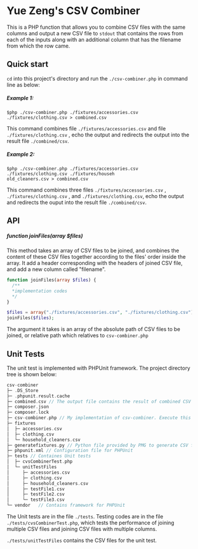 # Yue Zeng's CSV Combiner

This is a PHP function that allows you to combine CSV files with the same columns and output a new CSV file to `stdout` that contains the rows from each of the inputs along with an additional column that has the filename from which the row came. 

## Quick start

`cd` into this project's directory and run the `./csv-combiner.php` in command line as below:

##### Example 1:

```
$php ./csv-combiner.php ./fixtures/accessories.csv ./fixtures/clothing.csv > combined.csv
```

This command combines file  `./fixtures/accessories.csv`  and file `./fixtures/clothing.csv` , echo the output and redirects the output into the result file `./combined/csv`.

##### Example 2:

```
$php ./csv-combiner.php ./fixtures/accessories.csv ./fixtures/clothing.csv ./fixtures/househ
old_cleaners.csv > combined.csv
```

 This command combines three files `./fixtures/accessories.csv` ,  `./fixtures/clothing.csv` , and `./fixtures/clothing.csv`, echo the output and redirects the ouput into the result file  `./combined/csv`.



## API

##### function joinFiles(array $files)

This method takes an array of CSV files to be joined, and combines the content of these CSV files together according to the files' order inside the array. It add a header corresponding with the headers of joined CSV file, and add a new column called "filename".

```php
function joinFiles(array $files) {
  /**
  *implementation codes
  */
}

$files = array("./fixtures/accessories.csv", "./fixtures/clothing.csv");
joinFiles($files);
```

The argument it takes is an array of the absolute path of CSV files to be joined, or relative path which relatives to `csv-combiner.php`



## Unit Tests

The unit test is implemented with PHPUnit framework. The project  directory tree is shown below:

```php
csv-combiner
├─ .DS_Store
├─ .phpunit.result.cache
├─ combined.csv // The output file contains the result of combined CSV files
├─ composer.json 
├─ composer.lock
├─ csv-combiner.php // My implementation of csv-combiner. Execute this one in the command line.
├─ fixtures
│  ├─ accessories.csv
│  ├─ clothing.csv
│  └─ household_cleaners.csv
├─ generatefixtures.py // Python file provided by PMG to generate CSV files inside fixtures directory
├─ phpunit.xml // Configuration file for PHPUnit
├─ tests // Containes Unit tests
│  ├─ cvsCombinerTest.php
│  └─ unitTestFiles
│     ├─ accessories.csv
│     ├─ clothing.csv
│     ├─ household_cleaners.csv
│     ├─ testFile1.csv
│     ├─ testFile2.csv
│     └─ testFile3.csv
└─ vendor   // Contains framework for PHPUnit
```

The Unit tests are in the file `./tests`. Testing codes are in the file `./tests/cvsCombinerTest.php`, which tests the performance of joining multiple CSV files and joining CSV files with multiple columns. 

`./tests/unitTestFiles` contains the CSV files for the unit test.



